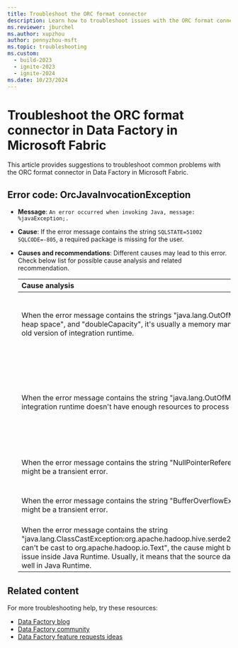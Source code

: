 ```yaml
---
title: Troubleshoot the ORC format connector
description: Learn how to troubleshoot issues with the ORC format connector in Data Factory in Microsoft Fabric.
ms.reviewer: jburchel
ms.author: xupzhou
author: pennyzhou-msft
ms.topic: troubleshooting
ms.custom:
  - build-2023
  - ignite-2023
  - ignite-2024
ms.date: 10/23/2024
---
```


# Troubleshoot the ORC format connector in Data Factory in Microsoft Fabric

This article provides suggestions to troubleshoot common problems with the ORC format connector in Data Factory in Microsoft Fabric.

## Error code: OrcJavaInvocationException

- **Message**: `An error occurred when invoking Java, message: %javaException;.`

- **Cause**: If the error message contains the string `SQLSTATE=51002 SQLCODE=-805`, a required package is missing for the user.

- **Causes and recommendations**: Different causes may lead to this error. Check below list for possible cause analysis and related recommendation.

  | Cause analysis                                               | Recommendation                                               |
  | :----------------------------------------------------------- | :----------------------------------------------------------- |
  | When the error message contains the strings "java.lang.OutOfMemory", "Java heap space", and "doubleCapacity", it's usually a memory management issue in an old version of integration runtime. | If you're using Self-hosted Integration Runtime, we recommend that you upgrade to the latest version. |
  | When the error message contains the string "java.lang.OutOfMemory", the integration runtime doesn't have enough resources to process the files. | Limit the concurrent runs on the integration runtime. For Self-hosted IR, scale up to a powerful machine with memory equal to or larger than 8 GB. |
  |When the error message contains the string "NullPointerReference", the cause might be a transient error. | Retry the operation. If the problem persists, contact support. |
  | When the error message contains the string "BufferOverflowException", the cause might be a transient error. | Retry the operation. If the problem persists, contact support. |
  | When the error message contains the string "java.lang.ClassCastException:org.apache.hadoop.hive.serde2.io.HiveCharWritable can't be cast to org.apache.hadoop.io.Text", the cause might be a type conversion issue inside Java Runtime. Usually, it means that the source data can't be handled well in Java Runtime. | This is a data issue. Try to use a string instead of char or varchar in ORC format data. |

## Related content

For more troubleshooting help, try these resources:

- [Data Factory blog](https://blog.fabric.microsoft.com/en-us/blog/category/data-factory)
- [Data Factory community](https://community.fabric.microsoft.com/t5/Data-Factory-preview-Community/ct-p/datafactory)
- [Data Factory feature requests ideas](https://ideas.fabric.microsoft.com/)

